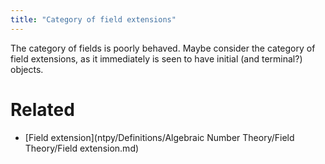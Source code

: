 ```yaml
---
title: "Category of field extensions"
---
```


The category of fields is poorly behaved. Maybe consider the category of field extensions, as it immediately is seen to have initial (and terminal?) objects.

# Related
- [Field extension](ntpy/Definitions/Algebraic Number Theory/Field Theory/Field extension.md)

